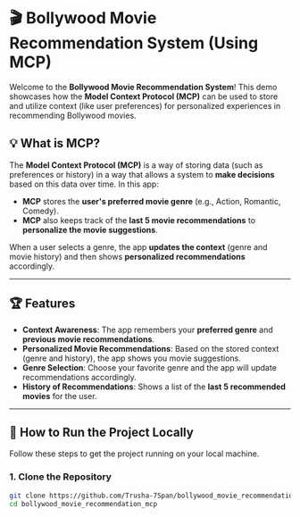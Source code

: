 # 🎬 Bollywood Movie Recommendation System (Using MCP)

Welcome to the **Bollywood Movie Recommendation System**! This demo showcases how the **Model Context Protocol (MCP)** can be used to store and utilize context (like user preferences) for personalized experiences in recommending Bollywood movies.

## 💡 **What is MCP?**

The **Model Context Protocol (MCP)** is a way of storing data (such as preferences or history) in a way that allows a system to **make decisions** based on this data over time. In this app:
- **MCP** stores the **user's preferred movie genre** (e.g., Action, Romantic, Comedy).
- **MCP** also keeps track of the **last 5 movie recommendations** to **personalize the movie suggestions**.

When a user selects a genre, the app **updates the context** (genre and movie history) and then shows **personalized recommendations** accordingly.

---

## 🏆 **Features**

- **Context Awareness**: The app remembers your **preferred genre** and **previous movie recommendations**.
- **Personalized Movie Recommendations**: Based on the stored context (genre and history), the app shows you movie suggestions.
- **Genre Selection**: Choose your favorite genre and the app will update recommendations accordingly.
- **History of Recommendations**: Shows a list of the **last 5 recommended movies** for the user.

---

## 🚀 **How to Run the Project Locally**

Follow these steps to get the project running on your local machine.

### 1. **Clone the Repository**

```bash
git clone https://github.com/Trusha-7Span/bollywood_movie_recommendation_mcp.git
cd bollywood_movie_recommendation_mcp
